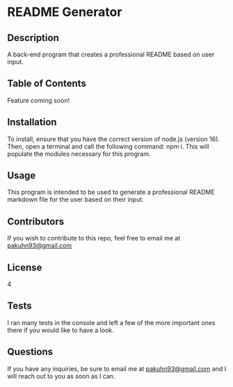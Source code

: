 # README Generator
## Description
 A back-end program that creates a professional README based on user input.
## Table of Contents
 Feature coming soon!
## Installation
 To install, ensure that you have the correct version of node.js (version 16). Then, open a terminal and call the following command: npm i. This will populate the modules necessary for this program.
## Usage
 This program is intended to be used to generate a professional README markdown file for the user based on their input.
## Contributors
 If you wish to contribute to this repo, feel free to email me at pakuhn93@gmail.com
## License
 4
## Tests
I ran many tests in the console and left a few of the more important ones there if you would like to have a look.
## Questions
If you have any inquiries, be sure to email me at pakuhn93@gmail.com and I will reach out to you as soon as I can.